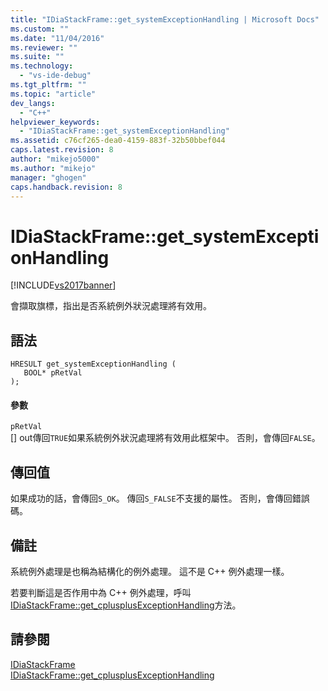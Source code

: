```yaml
---
title: "IDiaStackFrame::get_systemExceptionHandling | Microsoft Docs"
ms.custom: ""
ms.date: "11/04/2016"
ms.reviewer: ""
ms.suite: ""
ms.technology: 
  - "vs-ide-debug"
ms.tgt_pltfrm: ""
ms.topic: "article"
dev_langs: 
  - "C++"
helpviewer_keywords: 
  - "IDiaStackFrame::get_systemExceptionHandling"
ms.assetid: c76cf265-dea0-4159-883f-32b50bbef044
caps.latest.revision: 8
author: "mikejo5000"
ms.author: "mikejo"
manager: "ghogen"
caps.handback.revision: 8
---
```

# IDiaStackFrame::get_systemExceptionHandling
[!INCLUDE[vs2017banner](../../code-quality/includes/vs2017banner.md)]

會擷取旗標，指出是否系統例外狀況處理將有效用。  
  
## 語法  
  
```cpp#  
HRESULT get_systemExceptionHandling (   
   BOOL* pRetVal  
);  
```  
  
#### 參數  
 `pRetVal`  
 \[\] out傳回`TRUE`如果系統例外狀況處理將有效用此框架中。 否則，會傳回`FALSE`。  
  
## 傳回值  
 如果成功的話，會傳回`S_OK`。  傳回`S_FALSE`不支援的屬性。  否則，會傳回錯誤碼。  
  
## 備註  
 系統例外處理是也稱為結構化的例外處理。  這不是 C\+\+ 例外處理一樣。  
  
 若要判斷這是否作用中為 C\+\+ 例外處理，呼叫[IDiaStackFrame::get\_cplusplusExceptionHandling](../Topic/IDiaStackFrame::get_cplusplusExceptionHandling.md)方法。  
  
## 請參閱  
 [IDiaStackFrame](../../debugger/debug-interface-access/idiastackframe.md)   
 [IDiaStackFrame::get\_cplusplusExceptionHandling](../Topic/IDiaStackFrame::get_cplusplusExceptionHandling.md)